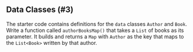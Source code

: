 ## Data Classes (#3)

The starter code contains definitions for the `data` classes `Author` and
`Book`. Write a function called `authorBooksMap()` that takes a `List`
of books as its parameter. It builds and returns a `Map` with `Author` as the
key that maps to the `List<Book>` written by that author.
